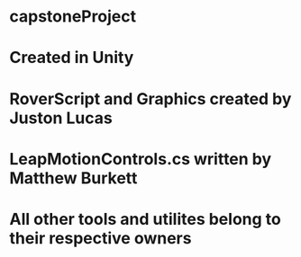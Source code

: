 # capstoneProject

# Created in Unity
# RoverScript and Graphics created by Juston Lucas
# LeapMotionControls.cs written by Matthew Burkett
# All other tools and utilites belong to their respective owners

